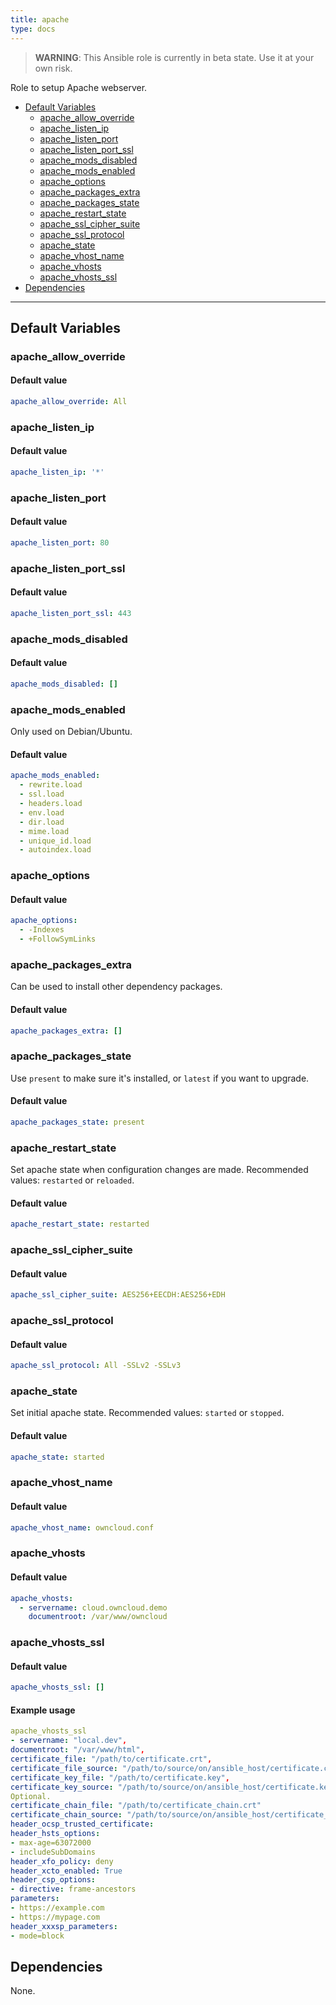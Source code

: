 ```yaml
---
title: apache
type: docs
---
```


> **WARNING**: This Ansible role is currently in beta state. Use it at your own risk. 

Role to setup Apache webserver.

* [Default Variables](#default-variables)
  * [apache_allow_override](#apache-allow-override)
  * [apache_listen_ip](#apache-listen-ip)
  * [apache_listen_port](#apache-listen-port)
  * [apache_listen_port_ssl](#apache-listen-port-ssl)
  * [apache_mods_disabled](#apache-mods-disabled)
  * [apache_mods_enabled](#apache-mods-enabled)
  * [apache_options](#apache-options)
  * [apache_packages_extra](#apache-packages-extra)
  * [apache_packages_state](#apache-packages-state)
  * [apache_restart_state](#apache-restart-state)
  * [apache_ssl_cipher_suite](#apache-ssl-cipher-suite)
  * [apache_ssl_protocol](#apache-ssl-protocol)
  * [apache_state](#apache-state)
  * [apache_vhost_name](#apache-vhost-name)
  * [apache_vhosts](#apache-vhosts)
  * [apache_vhosts_ssl](#apache-vhosts-ssl)
* [Dependencies](#dependencies)

---

## Default Variables

### apache_allow_override

#### Default value

```YAML
apache_allow_override: All
```

### apache_listen_ip

#### Default value

```YAML
apache_listen_ip: '*'
```

### apache_listen_port

#### Default value

```YAML
apache_listen_port: 80
```

### apache_listen_port_ssl

#### Default value

```YAML
apache_listen_port_ssl: 443
```

### apache_mods_disabled

#### Default value

```YAML
apache_mods_disabled: []
```

### apache_mods_enabled

Only used on Debian/Ubuntu.

#### Default value

```YAML
apache_mods_enabled:
  - rewrite.load
  - ssl.load
  - headers.load
  - env.load
  - dir.load
  - mime.load
  - unique_id.load
  - autoindex.load
```

### apache_options

#### Default value

```YAML
apache_options:
  - -Indexes
  - +FollowSymLinks
```

### apache_packages_extra

Can be used to install other dependency packages.

#### Default value

```YAML
apache_packages_extra: []
```

### apache_packages_state

Use `present` to make sure it's installed, or `latest` if you want to upgrade.

#### Default value

```YAML
apache_packages_state: present
```

### apache_restart_state

Set apache state when configuration changes are made. Recommended values: `restarted` or `reloaded`.

#### Default value

```YAML
apache_restart_state: restarted
```

### apache_ssl_cipher_suite

#### Default value

```YAML
apache_ssl_cipher_suite: AES256+EECDH:AES256+EDH
```

### apache_ssl_protocol

#### Default value

```YAML
apache_ssl_protocol: All -SSLv2 -SSLv3
```

### apache_state

Set initial apache state. Recommended values: `started` or `stopped`.

#### Default value

```YAML
apache_state: started
```

### apache_vhost_name

#### Default value

```YAML
apache_vhost_name: owncloud.conf
```

### apache_vhosts

#### Default value

```YAML
apache_vhosts:
  - servername: cloud.owncloud.demo
    documentroot: /var/www/owncloud
```

### apache_vhosts_ssl

#### Default value

```YAML
apache_vhosts_ssl: []
```

#### Example usage

```YAML
apache_vhosts_ssl
- servername: "local.dev",
documentroot: "/var/www/html",
certificate_file: "/path/to/certificate.crt",
certificate_file_source: "/path/to/source/on/ansible_host/certificate.crt"
certificate_key_file: "/path/to/certificate.key",
certificate_key_source: "/path/to/source/on/ansible_host/certificate.key"
Optional.
certificate_chain_file: "/path/to/certificate_chain.crt"
certificate_chain_source: "/path/to/source/on/ansible_host/certificate_chain.crt"
header_ocsp_trusted_certificate:
header_hsts_options:
- max-age=63072000
- includeSubDomains
header_xfo_policy: deny
header_xcto_enabled: True
header_csp_options:
- directive: frame-ancestors
parameters:
- https://example.com
- https://mypage.com
header_xxxsp_parameters:
- mode=block
```

## Dependencies

None.
